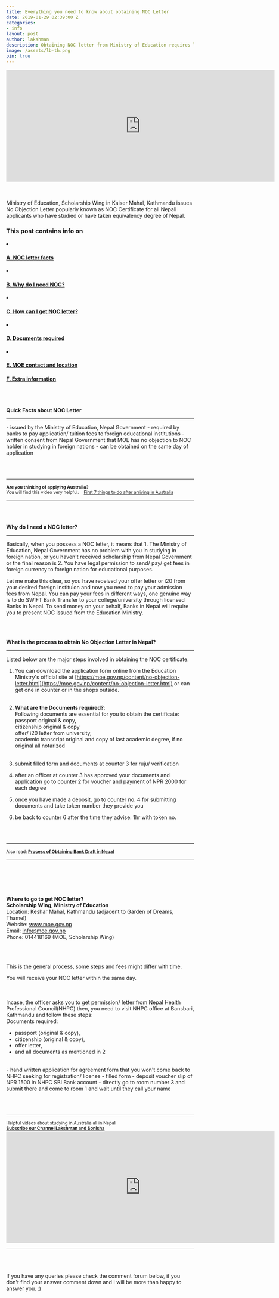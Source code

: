 ```yaml
---
title: Everything you need to know about obtaining NOC Letter
date: 2019-01-29 02:39:00 Z
categories:
- info
layout: post
author: lakshman
description: Obtaining NOC letter from Ministry of Education requires lot of formal processes and documentation. This post will ease your work. Just read once, and save your time. Be Smart!
image: /assets/lb-th.png
pin: true
---
```


<div class="abc">
<iframe width="720" height="300" src="https://www.youtube.com/embed/d_W29A06bFI" frameborder="0" allow="accelerometer; autoplay; encrypted-media; gyroscope; picture-in-picture" allowfullscreen></iframe>
</div><br><br>

Ministry of Education, Scholarship Wing in Kaiser Mahal, Kathmandu issues No Objection Letter popularly known as NOC Certificate for all Nepali applicants who have studied or have taken equivalency degree of Nepal. 
<br>
<div class="row">
<div class="col-md-6 sm-5 xs-5 tableofcontent">
	<h3 class="rhre">This post contains info on</h3>
	<li class="hre"><a href="#facts"><h4>A. NOC letter facts</h4></a></li>
	<li class="hre"><a href="#why"><h4>B. Why do I need NOC?</h4></a></li>
	<li class="hre"><a href="#how"><h4>C. How can I get NOC letter?</h4></a></li>
	<li class="hre"><a href="#documents"><h4>D. Documents required</h4></a></li>
	<li class="hre"><a href="#moe"><h4>E. MOE contact and location</h4></a></li>
	<a href="#tips"><h4>F. Extra information </h4></a>
	

</div>

</div>
<a name="facts"></a>

  
<br><br>

**Quick Facts about NOC Letter**
<hr>
- issued by the Ministry of Education, Nepal Government 
- required by banks to pay application/ tuition fees to foreign educational institutions
- written consent from Nepal Government that MOE has no objection to NOC holder in studying in foreign nations
- can be obtained on the same day of application <a name="why"></a> 

<br> <br>
<hr>
<small><b>Are you thinking of applying Australia? </b><br>
You will find this video very helpful: &nbsp;&nbsp;<i class="fa fa-youtube" aria-hidden="true"></i>
<a href="https://bit.ly/2ArYwuL" target="blank">First 7 things to do after arriving in Australia</a></small>
<hr>  <br><br>


**Why do I need a NOC letter?**
<hr>
Basically, when you possess a NOC letter, it means that 
1. The Ministry of Education, Nepal Government has no problem with you in studying in foreign nation, or you haven't received scholarship from Nepal Government
 or the final reason is 
2. You have legal permission to send/ pay/ get fees in foreign currency to foreign nation for educational purposes.

Let me make this clear, 
so you have received your offer letter or i20 from your desired foreign instituion and now you need to pay your admission fees from Nepal. You can pay your fees in different ways, one genuine way is to do SWIFT Bank Transfer to your college/university through licensed Banks in Nepal. To send money on your behalf, Banks in Nepal will require you to present NOC issued from the Education Ministry.<a name="how"></a>

<br><br>

**What is the process to obtain No Objection Letter in Nepal?**
<hr>
Listed below are the major steps involved in obtaining the NOC certificate.


1. You can download the application form online from the Education Ministry's official site at [https://moe.gov.np/content/no-objection-letter.html](https://moe.gov.np/content/no-objection-letter.html) or can get one in counter or in the shops outside.  <a name="documents"></a>
<br><br>
2. **What are the Documents required?**:<br>
Following documents are essential for you to obtain the certificate:<br>
<i class="fa fa-check" aria-hidden="true"></i> passport original & copy,<br>
<i class="fa fa-check" aria-hidden="true"></i> citizenship original & copy <br>
<i class="fa fa-check" aria-hidden="true"></i> offer/ i20 letter from university, <br>
<i class="fa fa-check" aria-hidden="true"></i> academic transcript original and copy of last academic degree, if no original all notarized 
<br><br>
3. submit filled form and documents at counter 3 for ruju/ verification  

4. after an officer at counter 3 has approved your documents and application go to counter 2 for voucher and payment of NPR 2000 for each degree  


5. once you have made a deposit, go to counter no. 4 for submitting documents and take token number they provide you  

6. be back to counter 6 after the time they advise: 1hr with token no.

<br> <br>
<hr>
<small>Also read: <a href="/info/bank-draft-process-nepal" target="blank"><b>Process of Obtaining Bank Draft in Nepal</b></a></small>
<hr>  <br><br>


<a name="moe"></a>
<br><br>
**Where to go to get NOC letter?**  
<b>Scholarship Wing, Ministry of Education</b>  
Location: Keshar Mahal, Kathmandu (adjacent to Garden of Dreams, Thamel)   
Website: www.moe.gov.np  
Email: info@moe.gov.np  
Phone: 014418169 (MOE, Scholarship Wing)

<a name="tips"></a>
<br><br>

This is the general process, some steps and fees might differ with time.

You will receive your NOC letter within the same day.

<br><br>
Incase, the officer asks you to get permission/ letter from Nepal Health Professional Council(NHPC) then, you need to visit NHPC office at Bansbari, Kathmandu and follow these steps:
<br>
Documents required:
- passport (original & copy),
- citizenship (original & copy),
- offer letter, 
- and all documents as mentioned in 2
<br>
- hand written application for agreement form that you won't come back to NHPC seeking for registration/ license
- filled form
- deposit voucher slip of NPR 1500 in NHPC SBI Bank account
- directly go to room number 3 and submit there and come to room 1 and wait until they call your name


<br> <br>
<hr>
<small>
Helpful videos about studying in Australia all in Nepali <br><i class="fa fa-youtube" aria-hidden="true"></i>
<a href="http://bit.ly/2TLEd2r" target="blank"><b>Subscribe our Channel Lakshman and Sonisha</b></a></small>
<div class="abc">
<iframe width="720" height="300" src="https://www.youtube.com/embed/videoseries?list=PLyzpyQLGHk0P9av6JtbIFlw_36fm3HKp3" frameborder="0" allow="accelerometer; autoplay; encrypted-media; gyroscope; picture-in-picture" allowfullscreen></iframe>
</div>
<hr>  <br><br>

<br>
If you have any queries please check the comment forum below, if you don't find your answer comment down and I will be more than happy to answer you. :)



